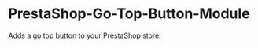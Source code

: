 PrestaShop-Go-Top-Button-Module
===============================

Adds a go top button to your PrestaShop store.
